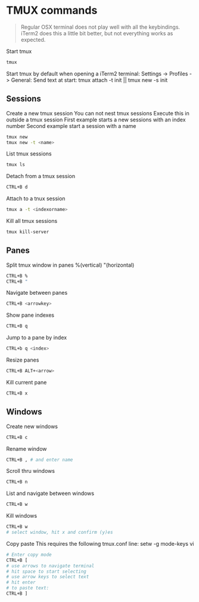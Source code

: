 # TMUX commands


> Regular OSX terminal does not play well with all the keybindings.
iTerm2 does this a little bit better, but not everything works as expected.

Start tmux
```bash
tmux 
```

Start tmux by default when opening a iTerm2 terminal:
Settings -> Profiles -> General:
Send text at start: tmux attach -t init || tmux new -s init

## Sessions

Create a new tmux session
You can not nest tmux sessions
Execute this in outside a tmux session
First example starts a new sessions with an index number
Second example start a session with a name <name>
```bash
tmux new
tmux new -t <name>
```

List tmux sessions
```bash
tmux ls
```

Detach from a tmux session
```bash
CTRL+B d
```

Attach to a tnux session
```bash
tmux a -t <indexorname>
```

Kill all tmux sessions
```bash
tmux kill-server
```

## Panes

Split tmux window in panes %(vertical) "(horizontal)
```bash
CTRL+B %
CTRL+B "
```

Navigate between panes
```bash
CTRL+B <arrowkey>
```

Show pane indexes
```bash
CTRL+B q
```

Jump to a pane by index
```bash
CTRL+b q <index>
```

Resize panes
```bash
CTRL+B ALT+<arrow>
```

Kill current pane
```bash
CTRL+B x
```

## Windows

Create new windows
```bash
CTRL+B c
```

Rename window
```bash
CTRL+B , # and enter name
```

Scroll thru windows
```bash
CTRL+B n
```

List and navigate between windows
```bash
CTRL+B w
```

Kill windows
```bash
CTRL+B w 
# select window, hit x and confirm (y)es
```

Copy paste
This requires the following tmux.conf line:
setw -g mode-keys vi

```bash
# Enter copy mode
CTRL+B [
# use arrows to navigate terminal
# hit space to start selecting
# use arrow keys to select text
# hit enter
# to paste text:
CTRL+B ]
```


